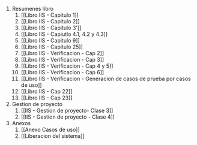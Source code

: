 1. Resumenes libro
	1. [[Libro IIS - Capitulo 1]]
	2. [[Libro IIS - Capitulo 2]]
	3. [[Libro IIS - Capitulo 3']]
	4. [[Libro IIS - Capiutlo 4.1, 4.2 y 4.3]]
	5. [[Libro IIS - Capitulo 9]]
	6. [[Libro IIS - Capitulo 25]]
	7. [[Libro IIS - Verificacion - Cap 2]]
	8. [[Libro IIS - Verificacion - Cap 3]]
	9. [[Libro IIS - Verificacion - Cap 4 y 5]]
	10. [[Libro IIS - Verificacion - Cap 6]]
	11. [[Libro IIS - Verificacion - Generacion de casos de prueba por casos de uso]]
	12. [[Libro IIS - Cap 22]]
	13. [[Libro IIS - Cap 23]]
2. Gestion de proyecto
	1. [[IIS - Gestion de proyecto- Clase 3]]
	2. [[IIS  -  Gestion  de proyecto -  Clase 4]]
3. Anexos
	1. [[Anexo Casos de uso]]
	2. [[Liberacion del sistema]]